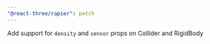 ```yaml
---
"@react-three/rapier": patch
---
```


Add support for `density` and `sensor` props on Collider and RigidBody
